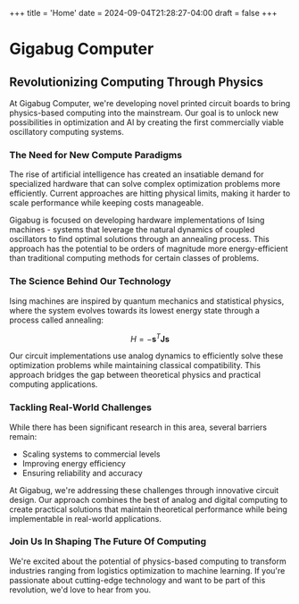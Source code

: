 +++
title = 'Home'
date = 2024-09-04T21:28:27-04:00
draft = false
+++

# Gigabug Computer

## Revolutionizing Computing Through Physics

At Gigabug Computer, we're developing novel printed circuit boards to bring physics-based computing into the mainstream. Our goal is to unlock new possibilities in optimization and AI by creating the first commercially viable oscillatory computing systems.

### The Need for New Compute Paradigms

The rise of artificial intelligence has created an insatiable demand for specialized hardware that can solve complex optimization problems more efficiently. Current approaches are hitting physical limits, making it harder to scale performance while keeping costs manageable.

Gigabug is focused on developing hardware implementations of Ising machines - systems that leverage the natural dynamics of coupled oscillators to find optimal solutions through an annealing process. This approach has the potential to be orders of magnitude more energy-efficient than traditional computing methods for certain classes of problems.

### The Science Behind Our Technology

Ising machines are inspired by quantum mechanics and statistical physics, where the system evolves towards its lowest energy state through a process called annealing:

$$H = - \mathbf{s}^T \mathbf{J} \mathbf{s}$$

Our circuit implementations use analog dynamics to efficiently solve these optimization problems while maintaining classical compatibility. This approach bridges the gap between theoretical physics and practical computing applications.

### Tackling Real-World Challenges

While there has been significant research in this area, several barriers remain:

- Scaling systems to commercial levels
- Improving energy efficiency
- Ensuring reliability and accuracy

At Gigabug, we're addressing these challenges through innovative circuit design. Our approach combines the best of analog and digital computing to create practical solutions that maintain theoretical performance while being implementable in real-world applications.

### Join Us In Shaping The Future Of Computing

We're excited about the potential of physics-based computing to transform industries ranging from logistics optimization to machine learning. If you're passionate about cutting-edge technology and want to be part of this revolution, we'd love to hear from you.
